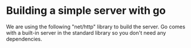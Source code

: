 # Building a simple server with go

We are using the following "net/http" library to build the server.
Go comes with a built-in server in the standard library so you don't need any dependencies.
